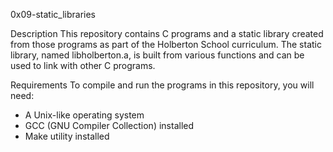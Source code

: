 0x09-static_libraries

Description
This repository contains C programs and a static library
created from those programs as part of the Holberton School curriculum.
The static library, named libholberton.a,
is built from various functions and can be used to link with other C programs.

Requirements
To compile and run the programs in this repository, you will need:
- A Unix-like operating system
- GCC (GNU Compiler Collection) installed
- Make utility installed
